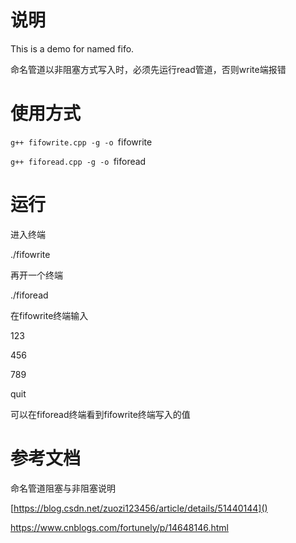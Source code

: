 # 说明

This is a demo for named fifo.

命名管道以非阻塞方式写入时，必须先运行read管道，否则write端报错

# 使用方式

`g++ fifowrite.cpp -g -o `fifowrite

`g++ fiforead.cpp -g -o `fiforead

# 运行

进入终端

./fifowrite

再开一个终端

./fiforead

在fifowrite终端输入

123

456

789

quit

可以在fiforead终端看到fifowrite终端写入的值

# 参考文档

命名管道阻塞与非阻塞说明

[https://blog.csdn.net/zuozi123456/article/details/51440144]()

https://www.cnblogs.com/fortunely/p/14648146.html

